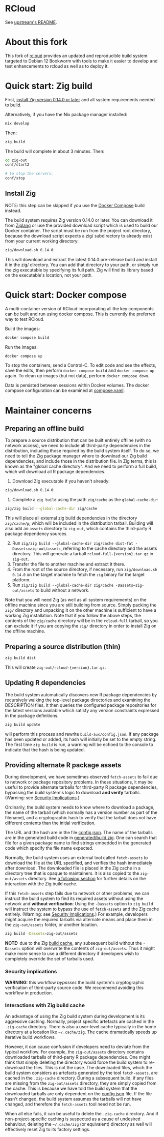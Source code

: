 # RCloud

See [upstream's README](README-upstream.md).

# About this fork

This fork of [rcloud](https://github.com/att/rcloud) provides an
updated and reproducible build system targeted to Debian 12 Bookworm
with tools to make it easier to develop and test enhancements to
rcloud as well as to deploy it.

# Quick start: Zig build

First, [install Zig version 0.14.0 or later](#install-zig) and all
system requirements needed to build.

Alternatively, if you have the Nix package manager installed:

```sh
nix develop
```

Then:

```sh
zig build
```

The build will complete in about 3 minutes. Then:

```sh
cd zig-out
conf/start2

# to stop the servers:
conf/stop
```

## Install Zig

NOTE: this step can be skipped if you use the [Docker Compose](#quick-start-docker-compose) build
instead.

The build system requires Zig version 0.14.0 or later. You can
download it from [Ziglang](https://ziglang.org/) or use the provided
download script which is used to build our Docker container.
The script must be run from the project root directory, because the
download script expects a zig/ subdirectory to already exist from
your current working directory:

```sh
zig/download.sh 0.14.0
```

This will download and extract the latest 0.14.0 pre-release build and
install it in the zig/ directory. You can add that directory to your
path, or simply run the zig executable by specifying its full path.
Zig will find its library based on the executable's location, not your
path.

# Quick start: Docker compose

A multi-container version of RCloud incorporating all the key
components can be built and run using docker compose. This is
currently the preferred way to test RCloud.

Build the images:

```sh
docker compose build
```

Run the images:

```sh
docker compose up
```

To stop the containers, send a Control-C. To edit code and see the
effects, save the edits, then perform `docker compose build` and
`docker compose up` again. To clean up images (but not data), perform
`docker compose down`.

Data is persisted between sessions within Docker volumes. The docker
compose configuration can be examined at [compose.yaml](./compose.yaml).



# Maintainer concerns

## Preparing an offline build

To prepare a source distribution that can be built entirely offline
(with no network access), we need to include all third-party
dependencies in the distribution, including those required by the
build system itself. To do so, we need to tell the Zig package manager
where to download our Zig build dependencies, and include those in the
distribution file. In Zig terms, this is known as the "global cache
directory". And we need to perform a full build, which will download
all R package dependencies.

1. Download Zig executable if you haven't already:
```sh
zig/download.sh 0.14.0
```
1. Complete a `zig build` using the path `zig/cache` as the
   `global-cache-dir`:
```sh
zig/zig build --global-cache-dir zig/cache
```
   This will place all external zig build dependencies in the
   directory `zig/cache/p`, which will be included in the distribution
   tarball.
   Building will also add an `assets` directory to `zig-out`,
   which contains the third-party R package dependency sources.

2. Run `zig/zig build --global-cache-dir zig/cache dist-fat
   -Dassets=zig-out/assets`, referring to the cache directory and the
   assets directory. This will generate a tarball
   `rcloud-full-{version}.tar.gz` in `zig-out`.
1. Transfer the file to another machine and extract it there.
1. From the root of the source directory, if necessary, run
   `zig/download.sh 0.14.0` on the target machine to fetch the `zig`
   binary for the target platform.
1. Run `zig/zig build --global-cache-dir zig/cache
   -Dassets=zig-out/assets` to build without a network.

Note that you will need Zig (as well as all system requirements) on
the offline machine since you are still building from source. Simply
packing the `zig/` directory and unpacking it on the other machine is
sufficient to have a working Zig installation. Note that if you follow
the above steps, the contents of the `zig/cache` directory will be in the
`rcloud-full` tarball, so you can exclude it if you are copying the
`zig/` directory in order to install Zig on the offline machine.

## Preparing a source distribution (thin)

```sh
zig build dist
```

This will create `zig-out/rcloud-{version}.tar.gz`.

## Updating R dependencies

The build system automatically discovers new R package dependencies by
recursively walking the top-level package directories and examining
the DESCRIPTION files. It then queries the configured package
repositories for the latest versions available which satisfy any
version constraints expressed in the package definitions.

```sh
zig build update
```

will perform this process and rewrite `build-aux/config.json`. If any
package has been updated or added, its hash will initially be set to
the empty string. The first time `zig build` is run, a warning will be
echoed to the console to indicate that the hash is being updated.

## Providing alternate R package assets

During development, we have sometimes observed `fetch-assets` to fail
due to network or package repository problems. In these situations, it
may be useful to provide alternate tarballs for third-party R package
dependencies, bypassing the build system's logic to download
 **and verify** tarballs. (Warning: see [Security
Implications](#security-implications).)

Ordinarily, the build system needs to know where to download a
package, the name of the tarball (which normally has a version number
as part of the filename), and a cryptographic hash to verify that the
tarball does not have different contents than the initial
verification.

The URL and the hash are in the file
[config.json](./build-aux/config.json). The name of the tarballs are
in the generated build code in
[generated/build.zig](./build-aux/generated/build.zig). One can search
that file for a given package name to find strings embedded in the
generated code which specify the file name expected.

Normally, the build system uses an external tool called `fetch-assets`
to download the file at the URL specified, and verifies the hash
immediately after download. The downloaded file is placed in the Zig
cache in a directory tree that is opaque to maintainers. It is also
copied to the `zig-out/assets` directory. See [a following
section](#interactions-with-zig-build-cache) for further details on
the interaction with the Zig build cache.

If this `fetch-assets` step fails due to network or other problems, we
can instruct the build system to find its required assets without
using the network and **without verification**: Using the `-Dassets`
option to `zig build` will instruct the system to bypass the use of
`fetch-assets` and the Zig cache entirely. (Warning: see [Security
Implications](#security-implications).) For example, developers might
acquire the required tarballs via alternate means and place them in
the `zig-out/assets` folder, or another location.


```sh
zig build -Dassets=zig-out/assets
```

**NOTE:** due to the Zig [build
cache](#interactions-with-zig-build-cache), any subsequent build
without the `-Dassets` option will overwrite the contents of
`zig-out/assets`. Thus it might make more sense to use a different
directory if developers wish to completely override the set of
tarballs used.

### Security implications

**WARNING:** this workflow *bypasses* the build system's cryptographic
verification of third-party source code. We recommend avoiding this
workflow in production.

### Interactions with Zig build cache

An advantage of using the Zig build system during development is its
aggressive caching. Normally, project specific artefacts are cached in
the `.zig-cache` directory. There is also a user-level cache typically
in the home directory at a location like `~/.cache/zig`. The cache
dramatically speeds up iterative build workflows.

However, it can cause confusion if developers need to deviate from the
typical workflow. For example, the `zig-out/assets` directory contains
downloaded tarballs of third-party R package dependencies. One might
think that simply deleting the directory would force the build system
to re-download the files. This is not the case. The downloaded files,
which the build system considers as artefacts generated by the tool
`fetch-assets`, are cached in the `.zig-cache` directory. During a
subsequent build, if any files are missing from the `zig-out/assets`
directory, they are simply copied from the cache. This is because we
have told the build system that the downloaded tarballs are only
dependent on the [config.json](./build-aux/config.json) file. If the
file hasn't changed, the build system assumes the tarballs will not
have changed, and therefore the `fetch-assets` tool need not be run.

When all else fails, it can be useful to delete the `.zig-cache`
directory. And if non-project-specific caching is suspected as a cause
of undesired behaviour, deleting the `~/.cache/zig` (or equivalent)
directory as well will effectively reset Zig to its factory settings.


<!--
LocalWords:  RCloud md rcloud Zig zig Ziglang dist Dassets gz npm
LocalWords:  aux RCloud's Vendored rcloud's json debian Podman
LocalWords:  Dockerfile devcontainer rserve conf
-->
